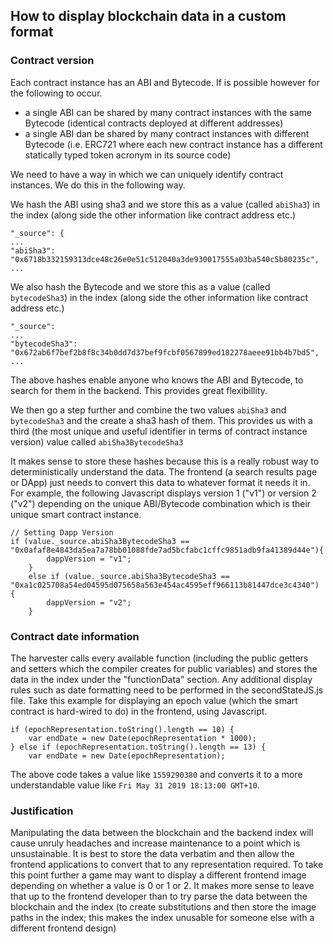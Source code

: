 

## How to display blockchain data in a custom format

### Contract version

Each contract instance has an ABI and Bytecode. If is possible however for the following to occur.
- a single ABI can be shared by many contract instances with the same Bytecode (identical contracts deployed at different addresses)
- a single ABI dan be shared by many contract instances with different Bytecode (i.e. ERC721 where each new contract instance has a different statically typed token acronym in its source code)

We need to have a way in which we can uniquely identify contract instances. We do this in the following way.

We hash the ABI using sha3 and we store this as a value (called `abiSha3`) in the index (along side the other information like contract address etc.)


```
"_source": {
...
"abiSha3": "0x6718b332159313dce48c26e0e51c512040a3de930017555a03ba540c5b80235c",
...
```

We also hash the Bytecode and we store this as a value (called `bytecodeSha3`) in the index (along side the other information like contract address etc.)

```
"_source": 
...
"bytecodeSha3": "0x672ab6f7bef2b8f8c34b0dd7d37bef9fcbf0567899ed182278aeee91bb4b7bd5",
...
```

The above hashes enable anyone who knows the ABI and Bytecode, to search for them in the backend. This provides great flexibillity.

We then go a step further and combine the two values `abiSha3` and `bytecodeSha3` and the create a sha3 hash of them. This provides us with a third (the most unique and useful identifier in terms of contract instance version) value called `abiSha3BytecodeSha3`

It makes sense to store these hashes because this is a really robust way to deterministically understand the data. The frontend (a search results page or DApp) just needs to convert this data to whatever format it needs it in. For example, the following Javascript displays version 1 ("v1") or version 2 ("v2") depending on the unique ABI/Bytecode combination which is their unique smart contract instance.


```
// Setting Dapp Version
if (value._source.abiSha3BytecodeSha3 == "0x0afaf8e4843da5ea7a78bb01088fde7ad5bcfabc1cffc9851adb9fa41389d44e"){
        dappVersion = "v1";
    }
    else if (value._source.abiSha3BytecodeSha3 == "0xa1c025708a54ed04595d075658a563e454ac4595eff966113b81447dce3c4340") {
        dappVersion = "v2";
    }
```

### Contract date information

The harvester calls every available function (including the public getters and setters which the compiler creates for public variables) and stores the data in the index under the "functionData" section. Any additional display rules such as date formatting need to be performed in the secondStateJS.js file. Take this example for displaying an epoch value (which the smart contract is hard-wired to do) in the frontend, using Javascript.

```
if (epochRepresentation.toString().length == 10) {
    var endDate = new Date(epochRepresentation * 1000);
} else if (epochRepresentation.toString().length == 13) {
    var endDate = new Date(epochRepresentation);
```

The above code takes a value like `1559290380` and converts it to a more understandable value like `Fri May 31 2019 18:13:00 GMT+10`.

### Justification

Manipulating the data between the blockchain and the backend index will cause unruly headaches and increase maintenance to a point which is unsustainable. It is best to store the data verbatim and then allow the frontend applications to convert that to any representation required. To take this point further a game may want to display a different frontend image depending on whether a value is 0 or 1 or 2. It makes more sense to leave that up to the frontend developer than to try parse the data between the blockchain and the index (to create substitutions and then store the image paths in the index; this makes the index unusable for someone else with a different frontend design)